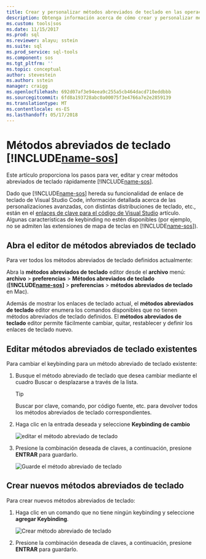 ```yaml
---
title: Crear y personalizar métodos abreviados de teclado en las operaciones de SQL Studio (versión preliminar) | Documentos de Microsoft
description: Obtenga información acerca de cómo crear y personalizar métodos abreviados de teclado en las operaciones de SQL Studio (versión preliminar).
ms.custom: tools|sos
ms.date: 11/15/2017
ms.prod: sql
ms.reviewer: alayu; sstein
ms.suite: sql
ms.prod_service: sql-tools
ms.component: sos
ms.tgt_pltfrm: ''
ms.topic: conceptual
author: stevestein
ms.author: sstein
manager: craigg
ms.openlocfilehash: 692d07af3e94eea9c255a5cb464dacd710eddbbb
ms.sourcegitcommit: 6fd8a193728abc0a00075f3e4766a7e2e2859139
ms.translationtype: MT
ms.contentlocale: es-ES
ms.lasthandoff: 05/17/2018
---
```

# <a name="keyboard-shortcuts-in-includename-sosincludesname-sosmd"></a>Métodos abreviados de teclado [!INCLUDE[name-sos](../includes/name-sos.md)]

Este artículo proporciona los pasos para ver, editar y crear métodos abreviados de teclado rápidamente [!INCLUDE[name-sos](../includes/name-sos-short.md)].

Dado que [!INCLUDE[name-sos](../includes/name-sos-short.md)] hereda su funcionalidad de enlace de teclado de Visual Studio Code, información detallada acerca de las personalizaciones avanzadas, con distintas distribuciones de teclado, etc., están en el [enlaces de clave para el código de Visual Studio](https://code.visualstudio.com/docs/getstarted/keybindings) artículo. Algunas características de keybinding no estén disponibles (por ejemplo, no se admiten las extensiones de mapa de teclas en [!INCLUDE[name-sos](../includes/name-sos-short.md)]).


## <a name="open-the-keyboard-shortcuts-editor"></a>Abra el editor de métodos abreviados de teclado

Para ver todos los métodos abreviados de teclado definidos actualmente:

Abra la **métodos abreviados de teclado** editor desde el **archivo** menú: **archivo** > **preferencias**  >   **Métodos abreviados de teclado** (**[!INCLUDE[name-sos](../includes/name-sos-short.md)]** > **preferencias** > **métodos abreviados de teclado** en Mac).

Además de mostrar los enlaces de teclado actual, el **métodos abreviados de teclado** editor enumera los comandos disponibles que no tienen métodos abreviados de teclado definidos. El **métodos abreviados de teclado** editor permite fácilmente cambiar, quitar, restablecer y definir los enlaces de teclado nuevo.  


## <a name="edit-existing-keyboard-shortcuts"></a>Editar métodos abreviados de teclado existentes

Para cambiar el keybinding para un método abreviado de teclado existente:

1. Busque el método abreviado de teclado que desea cambiar mediante el cuadro Buscar o desplazarse a través de la lista.
   > [!TIP]
   > Buscar por clave, comando, por código fuente, etc. para devolver todos los métodos abreviados de teclado correspondientes.

1. Haga clic en la entrada deseada y seleccione **Keybinding de cambio**

   ![editar el método abreviado de teclado](media/keyboard-shortcuts/change-keybinding.png)

1. Presione la combinación deseada de claves, a continuación, presione **ENTRAR** para guardarlo. 

   ![Guarde el método abreviado de teclado](media/keyboard-shortcuts/save-keybinding.png)

## <a name="create-new-keyboard-shortcuts"></a>Crear nuevos métodos abreviados de teclado

Para crear nuevos métodos abreviados de teclado:

1. Haga clic en un comando que no tiene ningún keybinding y seleccione **agregar Keybinding**.

   ![Crear método abreviado de teclado](media/keyboard-shortcuts/add-keybinding.png)

1. Presione la combinación deseada de claves, a continuación, presione **ENTRAR** para guardarlo.



